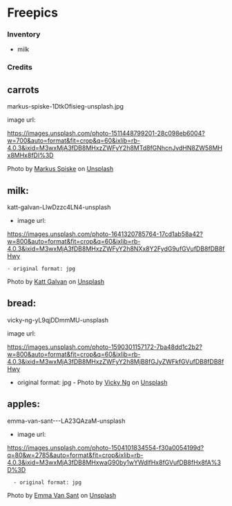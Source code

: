 # Freepics

### Inventory

- milk

### Credits

## carrots

markus-spiske-1DtkOfisieg-unsplash.jpg

image url:

https://images.unsplash.com/photo-1511448799201-28c098eb6004?w=700&auto=format&fit=crop&q=60&ixlib=rb-4.0.3&ixid=M3wxMjA3fDB8MHxzZWFyY2h8MTd8fGNhcnJvdHN8ZW58MHx8MHx8fDI%3D

Photo by <a href="https://unsplash.com/@markusspiske?utm_content=creditCopyText&utm_medium=referral&utm_source=unsplash">Markus Spiske</a> on <a href="https://unsplash.com/photos/two-red-carrots-1DtkOfisieg?utm_content=creditCopyText&utm_medium=referral&utm_source=unsplash">Unsplash</a>

## milk:

katt-galvan-LlwDzzc4LN4-unsplash

- image url:

https://images.unsplash.com/photo-1641320785764-17cd1ab58a42?w=800&auto=format&fit=crop&q=60&ixlib=rb-4.0.3&ixid=M3wxMjA3fDB8MHxzZWFyY2h8NXx8Y2FydG9ufGVufDB8fDB8fHwy

    - original format: jpg

Photo by <a href="https://unsplash.com/@kattgalvan?utm_content=creditCopyText&utm_medium=referral&utm_source=unsplash">Katt Galvan</a> on <a href="https://unsplash.com/photos/a-carton-of-milk-sitting-on-top-of-a-counter-LlwDzzc4LN4?utm_content=creditCopyText&utm_medium=referral&utm_source=unsplash">Unsplash</a>

## bread:

vicky-ng-yL9qjDDmmMU-unsplash

image url:

https://images.unsplash.com/photo-1590301157172-7ba48dd1c2b2?w=800&auto=format&fit=crop&q=60&ixlib=rb-4.0.3&ixid=M3wxMjA3fDB8MHxzZWFyY2h8MjB8fGJyZWFkfGVufDB8fDB8fHwy

- original format: jpg - Photo by <a href="https://unsplash.com/@vickyng?utm_content=creditCopyText&utm_medium=referral&utm_source=unsplash">Vicky Ng</a> on <a href="https://unsplash.com/photos/bread-on-brown-wooden-table-yL9qjDDmmMU?utm_content=creditCopyText&utm_medium=referral&utm_source=unsplash">Unsplash</a>

## apples:

emma-van-sant---LA23QAzaM-unsplash

- image url:

https://images.unsplash.com/photo-1504101834554-f30a0054199d?q=80&w=2785&auto=format&fit=crop&ixlib=rb-4.0.3&ixid=M3wxMjA3fDB8MHxwaG90by1wYWdlfHx8fGVufDB8fHx8fA%3D%3D

      - original format: jpg

Photo by <a href="https://unsplash.com/@emma?utm_content=creditCopyText&utm_medium=referral&utm_source=unsplash">Emma Van Sant</a> on <a href="https://unsplash.com/photos/focus-photography-of-green-and-red-fruits---LA23QAzaM?utm_content=creditCopyText&utm_medium=referral&utm_source=unsplash">Unsplash</a>
